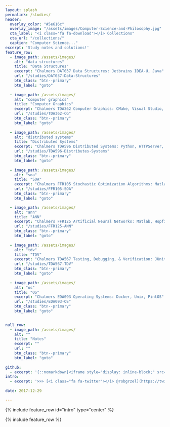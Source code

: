 ```yaml
---
layout: splash
permalink: /studies/
header:
  overlay_color: "#5e616c"
  overlay_image: "/assets/images/Computer-Science-and-Philosophy.jpg"
  cta_label: "<i class='fa fa-download'></i> Collections"
  cta_url: "/collections/"
  caption: "Computer Science..." 
excerpt: 'Study notes and solutions!'
feature_row:
  - image_path: /assets/images/
    alt: "data structures"
    title: "Data Structures"
    excerpt: "Chalmers DAT037 Data Structures: Jetbrains IDEA-U, Java"
    url: "/studies/DAT037-Data-Structures"
    btn_class: "btn--primary"
    btn_label: "goto"
 
  - image_path: /assets/images/
    alt: "computer graphics"
    title: "Computer Graphics"
    excerpt: "Chalmers TDA362 Computer Graphics: CMake, Visual Studio, C++, OpenGL"
    url: "/studies/TDA362-CG"
    btn_class: "btn--primary"
    btn_label: "goto"
 
  - image_path: /assets/images/
    alt: "distributed systems"
    title: "Distributed Systems"
    excerpt: "Chalmers TDA596 Distributed Systems: Python, HTTPServer, Mininet, Docker"
    url: "/studies/TDA596-Distributes-Systems"
    btn_class: "btn--primary"
    btn_label: "goto"
 
  - image_path: /assets/images/
    alt: "soa"
    title: "SOA"
    excerpt: "Chalmers FFR105 Stochastic Optimization Algorithms: Matlab, GA, ASO, PSO, FNN"
    url: "/studies/FFR105-SOA"
    btn_class: "btn--primary"
    btn_label: "goto"

  - image_path: /assets/images/
    alt: "ann"
    title: "ANN"
    excerpt: "Chalmers FFR125 Artificial Neural Networks: Matlab, Hopfield, Back Propagation"
    url: "/studies/FFR125-ANN"
    btn_class: "btn--primary"
    btn_label: "goto"
 
  - image_path: /assets/images/
    alt: "tdv"
    title: "TDV"
    excerpt: "Chalmers TDA567 Testing, Debugging, & Verification: JUnit5, Dafny"
    url: "/studies/TDA567-TDV"
    btn_class: "btn--primary"
    btn_label: "goto"
 
  - image_path: /assets/images/
    alt: "os"
    title: "OS"
    excerpt: "Chalmers EDA093 Operating Systems: Docker, Unix, PintOS"
    url: "/studies/EDA093-OS"
    btn_class: "btn--primary"
    btn_label: "goto"
 

null_row:
  - image_path: /assets/images/
    alt: ""
    title: "Notes"
    excerpt: ""
    url: ""
    btn_class: "btn--primary"
    btn_label: "goto"
 
github:
  - excerpt: '{::nomarkdown}<iframe style="display: inline-block;" src="https://ghbtns.com/github-btn.html?user=mmistakes&repo=minimal-mistakes&type=star&count=true&size=large" frameborder="0" scrolling="0" width="160px" height="30px"></iframe> <iframe style="display: inline-block;" src="https://ghbtns.com/github-btn.html?user=mmistakes&repo=minimal-mistakes&type=fork&count=true&size=large" frameborder="0" scrolling="0" width="158px" height="30px"></iframe>{:/nomarkdown}'
intro:
  - excerpt: '>>> [<i class="fa fa-twitter"></i> @robgrzel](https://twitter.com/robgrzel){: .btn .btn--twitter} [<i class="fa fa-paypal"></i> Tip Me](https://www.paypal.me/robgrzel){: .btn .btn--primary}'
  
date: 2017-12-29

---
```



{% include feature_row id="intro" type="center" %}

{% include feature_row %}

